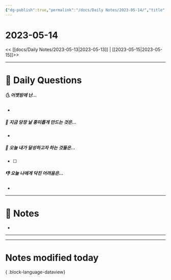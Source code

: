 ```yaml
---
{"dg-publish":true,"permalink":"/docs/Daily Notes/2023-05-14/","title":"2023-05-14","tags":[" DailyNote "]}
---
```



# 2023-05-14

<< [[docs/Daily Notes/2023-05-13\|2023-05-13]] | [[2023-05-15\|2023-05-15]]>>

---

# 📅 Daily Questions

##### 🌜 어젯밤에 난...

- 

##### 🙌 지금 당장 날 흥미롭게 만드는 것은...

- 

##### 🚀 오늘 내가 달성하고자 하는 것들은...

- [ ] 

##### 👎 오늘 나에게 닥친 어려움은...

- 

---

# 📝 Notes

- 

___



---

# Notes modified today


{ .block-language-dataview}
